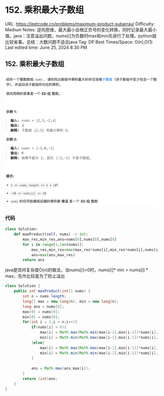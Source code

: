 # 152. 乘积最大子数组

URL: https://leetcode.cn/problems/maximum-product-subarray/
Difficulty: Medium
Notes: 逆向思维，最大最小会根正负号的变化转换，同时记录最大最小值。java：注意溢出问题，nums[i]为负数时max和min先进行了处理。python就比较省事。总结：大数问题不适合java
Tag: DP
Best Times/Space: O(n),O(1)
Last edited time: June 25, 2024 8:30 PM

## **152. 乘积最大子数组**

![Untitled](image/152%20%E4%B9%98%E7%A7%AF%E6%9C%80%E5%A4%A7%E5%AD%90%E6%95%B0%E7%BB%84/Untitled.png)

### 代码

```python
class Solution:
    def maxProduct(self, nums) -> int:
        max_res,min_res,ans=nums[0],nums[0],nums[0]
        for i in range(1,len(nums)):
            max_res,min_res=max(max_res*nums[i],min_res*nums[i],nums[i]),min(max_res*nums[i],min_res*nums[i],nums[i])
            ans=max(ans,max_res)
        return ans
```

java是空间复杂度O(n)的做法，当nums[i]<0时，nums[i]* min > nums[i] * max，先作比较是为了防止溢出

```java
class Solution {
    public int maxProduct(int[] nums) {
        int n = nums.length;
        long[] max = new long[n], min = new long[n];
        long ans = nums[0];
        max[0] = nums[0];
        min[0] = nums[0];
        for(int i = 1;i < n;i++){
            if(nums[i] < 0){
                max[i] = Math.max(Math.min(max[i-1],min[i-1])*nums[i], nums[i]);
                min[i] = Math.min(Math.max(max[i-1],min[i-1])*nums[i], nums[i]);
            }else{
                max[i] = Math.max(Math.max(max[i-1],min[i-1])*nums[i], nums[i]);
                min[i] = Math.min(Math.min(max[i-1],min[i-1])*nums[i], nums[i]);
            }

            ans = Math.max(ans,max[i]);
        }
        return (int)ans;
    }
}
```